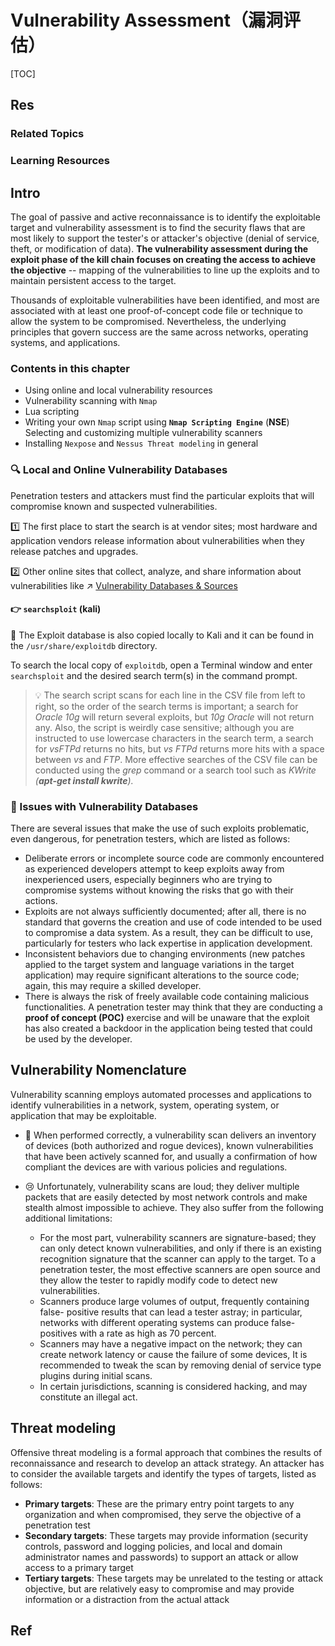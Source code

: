 # Vulnerability Assessment（漏洞评估）

[TOC]



## Res
### Related Topics


### Learning Resources



## Intro
The goal of passive and active reconnaissance is to identify the exploitable target and vulnerability assessment is to find the security flaws that are most likely to support the tester's or attacker's objective (denial of service, theft, or modification of data). **The vulnerability assessment during the exploit phase of the kill chain focuses on creating the access to achieve the objective** -- mapping of the vulnerabilities to line up the exploits and to maintain persistent access to the target.

Thousands of exploitable vulnerabilities have been identified, and most are associated with at least one proof-of-concept code file or technique to allow the system to be compromised. Nevertheless, the underlying principles that govern success are the same across networks, operating systems, and applications.


### Contents in this chapter
- Using online and local vulnerability resources
- Vulnerability scanning with `Nmap`
- Lua scripting
- Writing your own `Nmap` script using **`Nmap Scripting Engine`** (**NSE**) Selecting and customizing multiple vulnerability scanners
- Installing `Nexpose` and `Nessus Threat modeling` in general


### 🔍 Local and Online Vulnerability Databases
Penetration testers and attackers must find the particular exploits that will compromise known and suspected vulnerabilities. 

1️⃣ The first place to start the search is at vendor sites; most hardware and application vendors release information about vulnerabilities when they release patches and upgrades. 

2️⃣ Other online sites that collect, analyze, and share information about vulnerabilities like ↗ [Vulnerability Databases & Sources](../Vulnerability%20Databases%20&%20Sources/Vulnerability%20Databases%20&%20Sources.md)
#### 👉 `searchsploit` (kali)
🥰 The Exploit database is also copied locally to Kali and it can be found in the `/usr/share/exploitdb` directory.

To search the local copy of `exploitdb`, open a Terminal window and enter `searchsploit` and the desired search term(s) in the command prompt.

> 💡
> The search script scans for each line in the CSV file from left to right, so the order of the search terms is important; a search for *Oracle 10g* will return several exploits, but *10g Oracle* will not return any. Also, the script is weirdly case sensitive; although you are instructed to use lowercase characters in the search term, a search for *vsFTPd* returns no hits, but *vs FTPd* returns more hits with a space between *vs* and *FTP*. More effective searches of the CSV file can be conducted using the *grep* command or a search tool such as *KWrite* *(**apt-get install kwrite**).*


### 🐞 Issues with Vulnerability Databases
There are several issues that make the use of such exploits problematic, even dangerous, for penetration testers, which are listed as follows:

- Deliberate errors or incomplete source code are commonly encountered as experienced developers attempt to keep exploits away from inexperienced users, especially beginners who are trying to compromise systems without knowing the risks that go with their actions.  
- Exploits are not always sufficiently documented; after all, there is no standard that governs the creation and use of code intended to be used to compromise a data system. As a result, they can be difficult to use, particularly for testers who lack expertise in application development. 
- Inconsistent behaviors due to changing environments (new patches applied to the target system and language variations in the target application) may require significant alterations to the source code; again, this may require a skilled developer.
- There is always the risk of freely available code containing malicious functionalities. A penetration tester may think that they are conducting a **proof of concept (POC)** exercise and will be unaware that the exploit has also created a backdoor in the application being tested that could be used by the developer.



## Vulnerability Nomenclature
Vulnerability scanning employs automated processes and applications to identify vulnerabilities in a network, system, operating system, or application that may be exploitable.

- 🥰 When performed correctly, a vulnerability scan delivers an inventory of devices (both authorized and rogue devices), known vulnerabilities that have been actively scanned for, and usually a confirmation of how compliant the devices are with various policies and regulations.

- 😢 Unfortunately, vulnerability scans are loud; they deliver multiple packets that are easily detected by most network controls and make stealth almost impossible to achieve. They also suffer from the following additional limitations:
	- For the most part, vulnerability scanners are signature-based; they can only detect known vulnerabilities, and only if there is an existing recognition signature that the scanner can apply to the target. To a penetration tester, the most effective scanners are open source and they allow the tester to rapidly modify code to detect new vulnerabilities.
	- Scanners produce large volumes of output, frequently containing false- positive results that can lead a tester astray; in particular, networks with different operating systems can produce false-positives with a rate as high as 70 percent.
	- Scanners may have a negative impact on the network; they can create network latency or cause the failure of some devices, It is recommended to tweak the scan by removing denial of service type plugins during initial scans.  
	- In certain jurisdictions, scanning is considered hacking, and may constitute an illegal act.



## Threat modeling
Offensive threat modeling is a formal approach that combines the results of reconnaissance and research to develop an attack strategy. An attacker has to consider the available targets and identify the types of targets, listed as follows:
- **Primary targets**: These are the primary entry point targets to any organization and when compromised, they serve the objective of a penetration test
- **Secondary targets**: These targets may provide information (security controls, password and logging policies, and local and domain administrator names and passwords) to support an attack or allow access to a primary target
- **Tertiary targets**: These targets may be unrelated to the testing or attack objective, but are relatively easy to compromise and may provide information or a distraction from the actual attack






## Ref